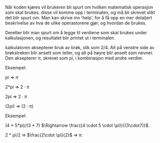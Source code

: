 Når koden kjøres vil brukeren bli spurt om hvilken matematisk operasjon som skal brukes. 
disse vil komme opp i terminalen, og må bli skrevet slikt det blir spurt om. Man kan 
skrive inn 'help', for å få opp en mer detaljert beskrivelse av hva de ulike operastorene 
gjør, og hvordan de brukes. 

Deretter blir man spurt om å legge til verdiene som skal brukes under kalkulasjonen, og
resultatet blir printet ut i terminalen.

kalkulatoren aksepterer bruk av brøk, slik som 2/4. Alt på venstre side
av brøkstreken blir ansett som teller, og alt på høyre blir ansett som nevner. Den aksepterer $\pi$, skrevet
som pi, i kombinasjon med andre verdier.

Eksempel: 

pi $\Rightarrow$ $\pi$

2*pi $\Rightarrow$ $2 \cdot \pi$

2pi $\Rightarrow$ $2 \cdot \pi$ 

(2pi) $\Rightarrow$ $(2 \cdot \pi)$

Eksempel: 

(4 * 5*pi)/(3 * 7) $\Rightarrow \frac{(4 \cdot 5 \cdot \pi)}{(3\cdot7)}$. 

2 * pi/2 $\Rightarrow$ $\frac{2\cdot \pi}{2}$ $\Rightarrow$ $\pi$.

